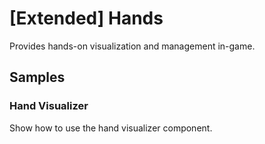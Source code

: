 # [Extended] Hands

Provides hands-on visualization and management in-game.

## Samples

### Hand Visualizer

Show how to use the hand visualizer component.
